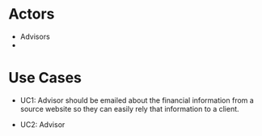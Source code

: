 # Actors
- Advisors
- 



# Use Cases
- UC1: Advisor should be emailed about the financial information from a source website so they can easily rely that information to a client.
  
- UC2: Advisor 
  
